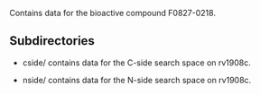 Contains data for the bioactive compound F0827-0218.

## Subdirectories

- cside/ contains data for the C-side search space on rv1908c.

- nside/ contains data for the N-side search space on rv1908c.

